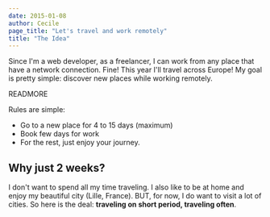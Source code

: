```yaml
---
date: 2015-01-08
author: Cecile
page_title: "Let's travel and work remotely"
title: "The Idea"
---
```


Since I'm a web developer, as a freelancer, I can work from any place that have a network connection.
Fine! This year I'll travel across Europe!
My goal is pretty simple: discover new places while working remotely.

READMORE

Rules are simple:

* Go to a new place for 4 to 15 days (maximum)
* Book few days for work
* For the rest, just enjoy your journey.

## Why just 2 weeks?

I don't want to spend all my time traveling. I also like to be at home and enjoy my beautiful city (Lille, France). BUT, for now, I do want to visit a lot of cities.
So here is the deal: **traveling on short period, traveling often**.
